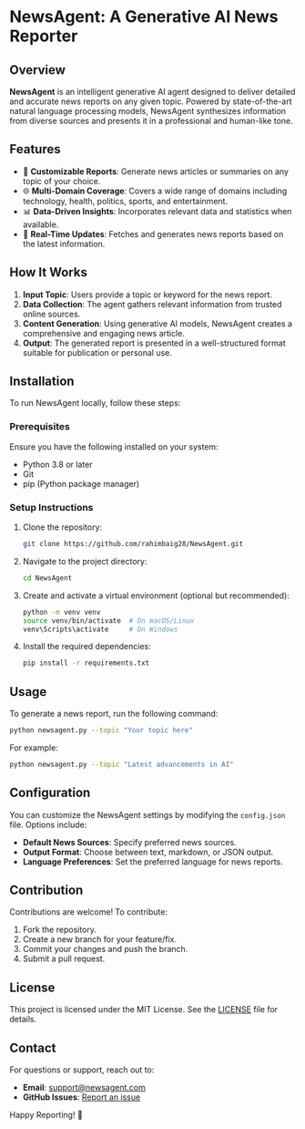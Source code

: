 # NewsAgent: A Generative AI News Reporter

## Overview
**NewsAgent** is an intelligent generative AI agent designed to deliver detailed and accurate news reports on any given topic. Powered by state-of-the-art natural language processing models, NewsAgent synthesizes information from diverse sources and presents it in a professional and human-like tone.

## Features
- 📰 **Customizable Reports**: Generate news articles or summaries on any topic of your choice.
- 🌐 **Multi-Domain Coverage**: Covers a wide range of domains including technology, health, politics, sports, and entertainment.
- 📊 **Data-Driven Insights**: Incorporates relevant data and statistics when available.
- 🔄 **Real-Time Updates**: Fetches and generates news reports based on the latest information.

## How It Works
1. **Input Topic**: Users provide a topic or keyword for the news report.
2. **Data Collection**: The agent gathers relevant information from trusted online sources.
3. **Content Generation**: Using generative AI models, NewsAgent creates a comprehensive and engaging news article.
4. **Output**: The generated report is presented in a well-structured format suitable for publication or personal use.

## Installation
To run NewsAgent locally, follow these steps:

### Prerequisites
Ensure you have the following installed on your system:
- Python 3.8 or later
- Git
- pip (Python package manager)

### Setup Instructions
1. Clone the repository:
   ```bash
   git clone https://github.com/rahimbaig28/NewsAgent.git
   ```
2. Navigate to the project directory:
   ```bash
   cd NewsAgent
   ```
3. Create and activate a virtual environment (optional but recommended):
   ```bash
   python -m venv venv
   source venv/bin/activate  # On macOS/Linux
   venv\Scripts\activate     # On Windows
   ```
4. Install the required dependencies:
   ```bash
   pip install -r requirements.txt
   ```

## Usage
To generate a news report, run the following command:
```bash
python newsagent.py --topic "Your topic here"
```
For example:
```bash
python newsagent.py --topic "Latest advancements in AI"
```

## Configuration
You can customize the NewsAgent settings by modifying the `config.json` file. Options include:
- **Default News Sources**: Specify preferred news sources.
- **Output Format**: Choose between text, markdown, or JSON output.
- **Language Preferences**: Set the preferred language for news reports.

## Contribution
Contributions are welcome! To contribute:
1. Fork the repository.
2. Create a new branch for your feature/fix.
3. Commit your changes and push the branch.
4. Submit a pull request.

## License
This project is licensed under the MIT License. See the [LICENSE](LICENSE) file for details.

## Contact
For questions or support, reach out to:
- **Email**: support@newsagent.com
- **GitHub Issues**: [Report an issue](https://github.com/rahimbaig28/NewsAgent/issues)

Happy Reporting! 📰

